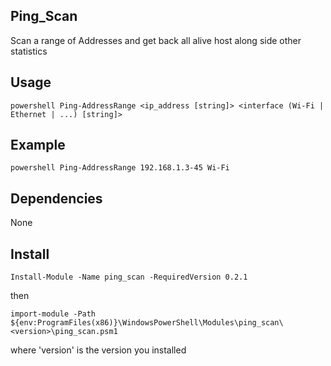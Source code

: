 ## Ping_Scan

Scan a range of Addresses and get back all alive host along side other statistics

## Usage

```powershell Ping-AddressRange <ip_address [string]> <interface (Wi-Fi | Ethernet | ...) [string]>```

## Example

```powershell Ping-AddressRange 192.168.1.3-45 Wi-Fi``` 
    
## Dependencies

None

## Install

```Install-Module -Name ping_scan -RequiredVersion 0.2.1``` 

then

```import-module -Path ${env:ProgramFiles(x86)}\WindowsPowerShell\Modules\ping_scan\<version>\ping_scan.psm1``` 

where 'version' is the version you installed
